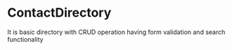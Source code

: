 # ContactDirectory
 It is basic directory with CRUD operation having form validation and search functionality
